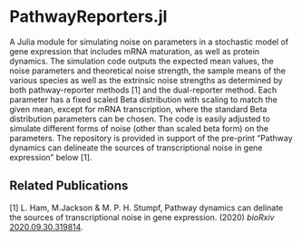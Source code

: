 # PathwayReporters.jl
A Julia module for simulating noise on parameters in a stochastic model of gene expression that includes mRNA maturation, as well as protein dynamics.  The simulation code outputs the expected mean values, the noise parameters and theoretical noise strength, the sample means of the various species as well as the extrinsic noise strengths as determined by both pathway-reporter methods [1] and the dual-reporter method.  Each parameter has a fixed scaled Beta distribution with scaling to match the given mean, except for mRNA transcription, where the standard Beta distribution parameters can be chosen.  The code is easily adjusted to simulate different forms of noise (other than scaled beta form) on the parameters.  The repository is provided in support of the pre-print “Pathway dynamics can delineate the sources of transcriptional noise in gene expression” below [1]. 

## Related Publications 
[1] L. Ham, M.Jackson & M. P. H. Stumpf, Pathway dynamics can delinate the sources of transcriptional noise in gene expression. (2020) *bioRxiv* [2020.09.30.319814](https://doi.org/10.1101/2020.09.30.319814).
